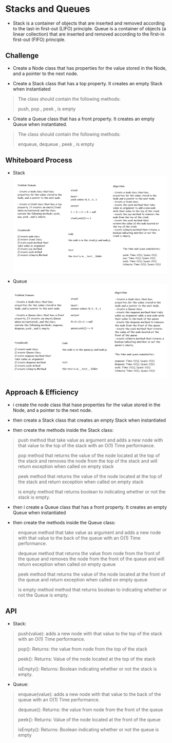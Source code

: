 # Stacks and Queues

* Stack is a container of objects that are inserted and removed according to the last-in first-out (LIFO) principle. Queue is a container of objects (a linear collection) that are inserted and removed according to the first-in first-out (FIFO) principle.

## Challenge

* Create a Node class that has properties for the value stored in the Node, and a pointer to the next node.

* Create a Stack class that has a top property. It creates an empty Stack when instantiated

>
> The class should contain the following methods:
>
> push, pop , peek , is empty
>

* Create a Queue class that has a front property. It creates an empty Queue when instantiated.

>
> The class should contain the following methods:
>
> enqueue, dequeue , peek , is empty
>

## Whiteboard Process

* Stack
![Stack](./img/stack.PNG)

* Queue
![Queue](./img/queue.PNG)

## Approach & Efficiency

* i create the node class that hase properties for the value stored in the Node, and a pointer to the next node.

* then create a Stack class that creates an empty Stack when instantiated

* then create the methods inside the Stack class:
>
> push method that take value as argument and adds a new node with that value to the top of the stack with an O(1) Time performance.
>
> pop method that returns the value of the node located at the top of the stack and removes the node from the top of the stack and will return exception when called on empty stack
>
> peek method that returns the value of the node located at the top of the stack and return exception when called on empty stack
>
> is empty method that returns boolean to indicating whether or not the stack is empty.
>

* then i create a Queue class that has a front property. It creates an empty Queue when instantiated

* then create the methods inside the Queue class:
>
> enqueue method that take value as argument and adds a new node with that value to the back of the queue with an O(1) Time performance.
>
> dequeue method that returns the value from node from the front of the queue and removes the node from the front of the queue and will return exception when called on empty queue
>
> peek method that returns the value of the node located at the front of the queue and return exception when called on empty queue
>
> is empty method method that returns boolean to indicating whether or not the Queue is empty.
>

## API

* Stack:

>
> push(value): adds a new node with that value to the top of the stack with an O(1) Time performance.
>
> pop(): Returns: the value from node from the top of the stack
>
> peek(): Returns: Value of the node located at the top of the stack
>
> isEmpty(): Returns: Boolean indicating whether or not the stack is empty.

* Queue:

>
> enqueue(value): adds a new node with that value to the back of the queue with an O(1) Time performance.
>
> dequeue(): Returns: the value from node from the front of the queue
>
> peek(): Returns: Value of the node located at the front of the queue
>
> isEmpty(): Returns: Boolean indicating whether or not the queue is empty
